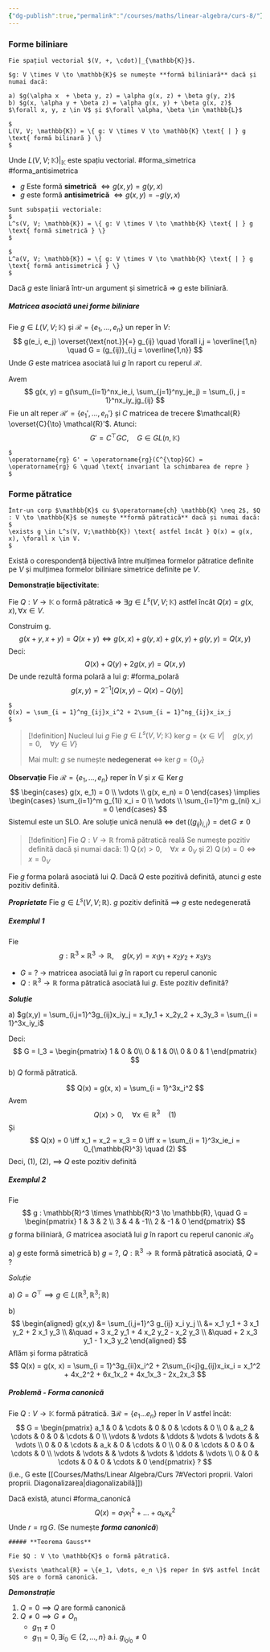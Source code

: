 ```yaml
---
{"dg-publish":true,"permalink":"/courses/maths/linear-algebra/curs-8/"}
---
```



### Forme biliniare 

```ad-Definition
Fie spațiul vectorial $(V, +, \cdot)|_{\mathbb{K}}$.

$g: V \times V \to \mathbb{K}$ se numește **formă biliniară** dacă și numai dacă:

a) $g(\alpha x  + \beta y, z) = \alpha g(x, z) + \beta g(y, z)$
b) $g(x, \alpha y + \beta z) = \alpha g(x, y) + \beta g(x, z)$  $\forall x, y, z \in V$ și $\forall \alpha, \beta \in \mathbb{L}$
```

```ad-Notation
$
L(V, V; \mathbb{K}) = \{ g: V \times V \to \mathbb{K} \text{ | } g \text{ formă bilinară } \}
$
```

Unde $L(V, V; \mathbb{K})|_{\mathbb{K}}$ este spațiu vectorial.
#forma_simetrica #forma_antisimetrica
- $g$ Este formă **simetrică** $\Leftrightarrow g(x,y) = g(y,x)$
- $g$ este formă **antisimetrică** $\Leftrightarrow g(x,y) = -g(y,x)$

```ad-Notation
Sunt subspații vectoriale:
$
L^s(V, V; \mathbb{K}) = \{ g: V \times V \to \mathbb{K} \text{ | } g \text{ formă simetrică } \}
$

$
L^a(V, V; \mathbb{K}) = \{ g: V \times V \to \mathbb{K} \text{ | } g \text{ formă antisimetrică } \}
$
```

Dacă $g$ este liniară într-un argument și simetrică $\Rightarrow$ g este biliniară.

##### Matricea asociată unei forme biliniare

Fie $g \in L(V, V; \mathbb{K})$ și $\mathcal{R}  = \{ e_1, \dots, e_n \}$ un reper în $V$:
$$
g(e_i, e_j) \overset{\text{not.}}{=} g_{ij} 
\quad \forall i,j = \overline{1,n}
\quad G = (g_{ij})_{i,j = \overline{1,n}}
$$
Unde $G$ este matricea asociată lui $g$ în raport cu reperul $\mathcal{R}$. 

Avem
$$
g(x, y) = g(\sum_{i=1}^nx_ie_i, \sum_{j=1}^ny_je_j) = \sum_{i, j = 1}^nx_iy_jg_{ij}
$$
Fie un alt reper $\mathcal{R}' = \{e_1', \dots, e_n' \}$ și $C$ matricea de trecere $\mathcal{R} \overset{C}{\to} \mathcal{R}'$.
Atunci:
$$
G' = C^{\top}GC, \quad G \in GL(n, \mathbb{K})
$$
```ad-important
$
\operatorname{rg} G' = \operatorname{rg}(C^{\top}GC) = \operatorname{rg} G \quad \text{ invariant la schimbarea de repre }
$
```

### Forme pătratice 

```ad-Definition
Într-un corp $\mathbb{K}$ cu $\operatorname{ch} \mathbb{K} \neq 2$, $Q : V \to \mathbb{K}$ se numește **formă pătratică** dacă și numai dacă:
$
\exists g \in L^s(V, V;\mathbb{K}) \text{ astfel încât } Q(x) = g(x, x), \forall x \in V.
$

```

Există o corespondență bijectivă între mulțimea formelor pătratice definite pe $V$ și mulțimea formelor biliniare simetrice definite pe $V$.

**Demonstrație bijectivitate**: 

Fie $Q:V \to \mathbb{K}$ o formă pătratică $\Rightarrow$ $\exists g \in L^s(V, V;\mathbb{K}) \text{ astfel încât } Q(x) = g(x, x), \forall x \in V.$

Construim g. 
$$
g(x+y, x+y) = Q(x+y) \Leftrightarrow g(x,x) + g(y, x) + g(x,y) + g(y,y) = Q(x,y)
$$
Deci:
$$
Q(x) + Q(y) + 2g(x,y) = Q(x,y)
$$
De unde rezultă forma polară a lui $g$: #forma_polară
$$
g(x,y) = 2^{-1}[Q(x,y) - Q(x) - Q(y)] \qquad
$$

```ad-note
$
Q(x) = \sum_{i = 1}^ng_{ij}x_i^2 + 2\sum_{i = 1}^ng_{ij}x_ix_j
$
```

>[!definition] Nucleul lui $g$
>Fie $g \in L^s(V, V; \mathbb{K})$
>$\operatorname{ker} g = \{ x \in V | \quad g(x,y) = 0, \quad \forall y \in V \}$
>
>Mai mult:
>$g$ se numește **nedegenerat** $\Leftrightarrow$ $\operatorname{ker} g = \{ 0_V \}$

**Observație**
Fie $\mathcal{R} = \{ e_1, \dots, e_n \}$ reper în $V$ și $x \in \operatorname{Ker} g$
$$
\begin{cases}
g(x, e_1) = 0 \\
\vdots \\
g(x, e_n) = 0
\end{cases}
\implies
\begin{cases}
\sum_{i=1}^m g_{1i} x_i = 0 \\
\vdots \\
\sum_{i=1}^m g_{ni} x_i = 0
\end{cases}
$$
Sistemul este un SLO. Are soluție unică nenulă  $\Leftrightarrow$ $\operatorname{det}((g_{ij})_{i,j}) = \operatorname{det} G \neq 0$

>[!definition]
> Fie $Q : V \to \mathbb{R}$ fromă pătratică reală 
> Se numește pozitiv definită dacă și numai dacă:
> 		1) $\operatorname{Q}(x) > 0, \quad \forall x\neq 0_V$ și
> 		2) $\operatorname{Q}(x) = 0 \Leftrightarrow x = 0_V$

Fie $g$ forma polară asociată lui $Q$. Dacă $Q$ este pozitivă definită, atunci $g$ este pozitiv definită. 

***Proprietate***
$\text{Fie } g \in L^s(V, V; \mathbb{R}).$
$g$ pozitiv definită $\implies$ $g$ este nedegenerată

##### ***Exemplul 1***

Fie
$$
g : \mathbb{R}^3 \times \mathbb{R}^3  \to \mathbb{R}, \quad g(x,y) = x_1y_1 + x_2y_2 + x_3y_3
$$
- $G$ = ? -> matricea asociată lui $g$ în raport cu reperul canonic
- $Q: \mathbb{R}^3  \to \mathbb{R}$ forma pătratică asociată lui $g$. Este pozitiv definită? 

***Soluție***

a) $g(x,y) = \sum_{i,j=1}^3g_{ij}x_iy_j = x_1y_1 + x_2y_2 + x_3y_3 = \sum_{i = 1}^3x_iy_i$

Deci:
$$
G = I_3 = 
\begin{pmatrix}
1 & 0 & 0\\
0 & 1 & 0\\
0 & 0 & 1
\end{pmatrix}
$$
b) $Q$ formă pătratică. 

$$
Q(x) = g(x, x) = \sum_{i = 1}^3x_i^2
$$
Avem 
$$
Q(x) > 0, \quad \forall x \in \mathbb{R}^3 \quad (1)
$$
Și
$$
Q(x) = 0 \iff x_1 = x_2 = x_3 = 0 \iff x = \sum_{i = 1}^3x_ie_i = 0_{\mathbb{R}^3} \quad (2)
$$
Deci, (1), (2), $\implies$ $Q$ este pozitiv definită 

##### ***Exemplul 2***

Fie 
$$
g : \mathbb{R}^3 \times \mathbb{R}^3  \to \mathbb{R}, \quad G = 
\begin{pmatrix}
1 & 3 & 2 \\
3 & 4 & -1\\
2 & -1 & 0
\end{pmatrix}
$$
$g$ forma biliniară, $G$ matricea asociată lui $g$ în raport cu reperul canonic $\mathcal{R}_0$

a) $g$ este formă simetrică 
b) $g$ = ?, $Q : \mathbb{R}^3 \to \mathbb{R}$ formă pătratică asociată, $Q$ = ?  

*Soluție*

a) $G = G^{\top} \implies g\in L(\mathbb{R}^3, \mathbb{R}^3; \mathbb{R})$ 

b)
$$
\begin{aligned}
g(x,y) &= \sum_{i,j=1}^3 g_{ij} x_i y_j \\
       &= x_1 y_1 + 3 x_1 y_2 + 2 x_1 y_3 \\
       &\quad + 3 x_2 y_1 + 4 x_2 y_2 - x_2 y_3 \\
       &\quad + 2 x_3 y_1 - 1 x_3 y_2
\end{aligned}
$$
Aflăm și forma pătratică
$$
Q(x) = g(x, x) = \sum_{i = 1}^3g_{ii}x_i^2 + 2\sum_{i<j}g_{ij}x_ix_i = x_1^2 + 4x_2^2 + 6x_1x_2 + 4x_1x_3 - 2x_2x_3
$$
##### ***Problemă*** - Forma canonică 
Fie $Q: V \to \mathbb{K}$ formă pătratică. 
$\exists \mathcal{R} = \{e_1 \dots e_n\}$ reper în $V$ astfel încât: 
$$
G = \begin{pmatrix}
a_1 & 0 & \cdots & 0 & 0 & \cdots & 0 \\
0 & a_2 & \cdots & 0 & 0 & \cdots & 0 \\
\vdots & \vdots & \ddots & \vdots & \vdots & & \vdots \\
0 & 0 & \cdots & a_k & 0 & \cdots & 0 \\
0 & 0 & \cdots & 0 & 0 & \cdots & 0 \\
\vdots & \vdots &  & \vdots & \vdots & \ddots & \vdots \\
0 & 0 & \cdots & 0 & 0 & \cdots & 0
\end{pmatrix} ?
$$
(i.e., G este [[Courses/Maths/Linear Algebra/Curs 7#Vectori proprii. Valori proprii. Diagonalizarea\|diagonalizabilă]])

Dacă există, atunci #forma_canonică
$$
Q(x) = a_1x_1^2 + \dots + a_kx_k^2
$$
Unde $r = \operatorname{rg} G$. (Se numește ***forma canonică***)

```ad-tip
##### **Teorema Gauss**

Fie $Q : V \to \mathbb{K}$ o formă pătratică. 

$\exists \mathcal{R} = \{e_1, \dots, e_n \}$ reper în $V$ astfel încât $Q$ are o formă canonică. 
```

***Demonstrație***

1) $Q = 0 \implies Q$ are formă canonică 
2) $Q \neq 0 \implies G \neq O_n$
	- $g_{11} \neq 0$
	- $g_{11} = 0, \exists i_0 \in \{2, \dots, n\} \text{ a.i. } g_{i_0i_0} \neq 0$ 